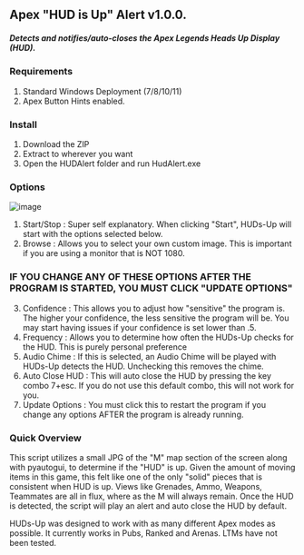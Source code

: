 ## Apex "HUD is Up" Alert v1.0.0.

##### Detects and notifies/auto-closes the Apex Legends Heads Up Display (HUD).

### Requirements
1) Standard Windows Deployment (7/8/10/11)
2) Apex Button Hints enabled.

### Install
1) Download the ZIP
2) Extract to wherever you want
3) Open the HUDAlert folder and run HudAlert.exe

### Options
![image](https://user-images.githubusercontent.com/91140740/216475449-9893ef0c-d505-47a1-9e03-be4053aa9631.png)
1) Start/Stop : Super self explanatory. When clicking "Start", HUDs-Up will start with the options selected below.
2) Browse : Allows you to select your own custom image. This is important if you are using a monitor that is NOT 1080.
### IF YOU CHANGE ANY OF THESE OPTIONS AFTER THE PROGRAM IS STARTED, YOU MUST CLICK "UPDATE OPTIONS"
3) Confidence : This allows you to adjust how "sensitive" the program is. The higher your confidence, the less sensitive the program will be. You may start having issues if your confidence is set lower than .5.
4) Frequency : Allows you to determine how often the HUDs-Up checks for the HUD. This is purely personal preference
5) Audio Chime : If this is selected, an Audio Chime will be played with HUDs-Up detects the HUD. Unchecking this removes the chime. 
6) Auto Close HUD : This will auto close the HUD by pressing the key combo 7+esc. If you do not use this default combo, this will not work for you.
7) Update Options : You must click this to restart the program if you change any options AFTER the program is already running.

### Quick Overview
This script utilizes a small JPG of the "M" map section of the screen along with pyautogui, to determine if the "HUD" is up. Given the amount of moving items in this game, this felt like one of the only "solid" pieces that is consistent when HUD is up. Views like Grenades, Ammo, Weapons, Teammates are all in flux, where as the M will always remain. Once the HUD is detected, the script will play an alert and auto close the HUD by default. 

HUDs-Up was designed to work with as many different Apex modes as possible. It currently works in Pubs, Ranked and Arenas. LTMs have not been tested.
